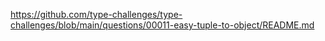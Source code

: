 https://github.com/type-challenges/type-challenges/blob/main/questions/00011-easy-tuple-to-object/README.md